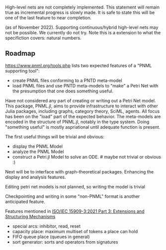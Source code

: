 High-level nets are not completely implemented. This statement will remain true
as incremental progress is slowly made. It is safe to state this will be one of
the last feature to near completion.

(as of November 2022).
Supporting continuous/hybrid high-level nets may not be possible. We currently do not try.
Note this is a extension to what the specifiction covers: natural numbers.

## Roadmap

https://www.pnml.org/tools.php lists two expected features of a "PNML supporting tool":
- create PNML files conforming to a PNTD meta-model
- load PNML files and use PNTD meta-models to "make" a Petri Net
with the presumption that one does something useful.

Have not considered any part of creating or writing out a Petri Net model.
This package, PNML.jl, aims to provide infrastructure to interact with other Julia packages,
including graphs, category theory, SciML, agents.
All focus has been on the "load" part of the expected behavior.
The meta-models are encoded in the structure of PNML.jl, notably in the type system.
Doing "something useful" is mostly aspriational until adequate function is present.

The first useful things will be trivial and obvious:
- display the PNML Model
- analyze the PNML Model
- construct a Petri.jl Model to solve an ODE.  # maybe not trivial or obvious :)

Next will be to interface with graph-theoretical packages.
Enhancing the display and analysis features.

Editing petri net models is not planned, so writing the model is trivial

Checkpointing and writing in some "non-PNML" format is another anticipated feature.

Features mentioned in
[ISO/IEC 15909-3:2021 Part 3: Extensions and Structuring Mechanisms](https://www.iso.org/standard/81504.html)

- special arcs: inhibitor, read, reset
- capacity place: maximum multiset of tokens a place can hold
- FIFO queue place (queues in general)
- sort generator: sorts and operators from signatures
